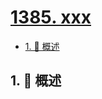 # [1385. xxx](https://github.com/Tdahuyou/TNotes.leetcode/tree/main/notes/1385.%20xxx)

<!-- region:toc -->

- [1. 📝 概述](#1--概述)

<!-- endregion:toc -->

## 1. 📝 概述

